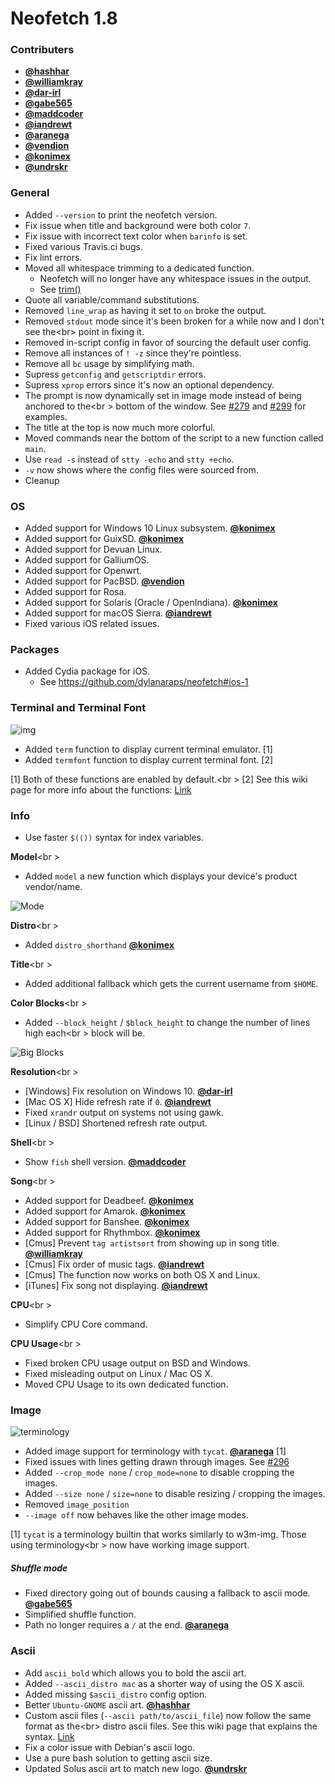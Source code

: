# Neofetch 1.8

### Contributers

- **[@hashhar](https://github.com/hashhar)**
- **[@williamkray](https://github.com/williamkray)**
- **[@dar-irl](https://github.com/dar-irl)**
- **[@gabe565](https://github.com/gabe565)**
- **[@maddcoder](https://github.com/maddcoder)**
- **[@iandrewt](https://github.com/iandrewt)**
- **[@aranega](https://github.com/aranega)**
- **[@vendion](https://github.com/vendion)**
- **[@konimex](https://github.com/konimex)**
- **[@undrskr](https://github.com/undrskr)**

### General

- Added `--version` to print the neofetch version.
- Fix issue when title and background were both color `7`.
- Fix issue with incorrect text color when `barinfo` is set.
- Fixed various Travis.ci bugs.
- Fix lint errors.
- Moved all whitespace trimming to a dedicated function.
    - Neofetch will no longer have any whitespace issues in the output.
    - See [trim()](https://github.com/dylanaraps/neofetch/commit/d3c87cdaacf1ea9fbf245146c910dc53b49dba08#diff-e863270127ca6116fd30e708cdc582fcR2789)
- Quote all variable/command substitutions.
- Removed `line_wrap` as having it set to `on` broke the output.
- Removed `stdout` mode since it's been broken for a while now and I don't see the<br\>
point in fixing it.
- Removed in-script config in favor of sourcing the default user config.
- Remove all instances of `! -z` since they're pointless.
- Remove all `bc` usage by simplifying math.
- Supress `getconfig` and `getscriptdir` errors.
- Supress `xprop` errors since it's now an optional dependency.
- The prompt is now dynamically set in image mode instead of being anchored to the<br \>
bottom of the window. See [#279](https://github.com/dylanaraps/neofetch/pull/279) and [#299](https://github.com/dylanaraps/neofetch/pull/299) for examples.
- The title at the top is now much more colorful.
- Moved commands near the bottom of the script to a new function called `main`.
- Use `read -s` instead of `stty -echo` and `stty +echo`.
- `-v` now shows where the config files were sourced from.
- Cleanup


### OS

- Added support for Windows 10 Linux subsystem. **[@konimex](https://github.com/konimex)**
- Added support for GuixSD. **[@konimex](https://github.com/konimex)**
- Added support for Devuan Linux.
- Added support for GalliumOS.
- Added support for Openwrt.
- Added support for PacBSD. **[@vendion](https://github.com/vendion)**
- Added support for Rosa.
- Added support for Solaris (Oracle / OpenIndiana). **[@konimex](https://github.com/konimex)**
- Added support for macOS Sierra. **[@iandrewt](https://github.com/iandrewt)**
- Fixed various iOS related issues.


### Packages

- Added Cydia package for iOS.
    - See https://github.com/dylanaraps/neofetch#ios-1


### Terminal and Terminal Font

![img](https://ipfs.pics/ipfs/QmR39ScLi56Yt73pA3YWri9ayatN6mpwSTEmM8RVdeRsB1)

- Added `term` function to display current terminal emulator. \[1\]
- Added `termfont` function to display current terminal font. \[2\]


\[1\] Both of these functions are enabled by default.<br \>
\[2\] See this wiki page for more info about the functions: [Link](https://github.com/dylanaraps/neofetch/wiki/Terminal-and-Terminal-Font-detection)


### Info

- Use faster `$(())` syntax for index variables.


**Model**<br \>

- Added `model` a new function which displays your device's product vendor/name.

![Mode](https://ipfs.pics/ipfs/Qmcy2o5xZCELxroNLHAhY96ZsrwBFR86NGDCu5e2UPVn4b)

**Distro**<br \>

- Added `distro_shorthand` **[@konimex](https://github.com/konimex)**


**Title**<br \>

- Added additional fallback which gets the current username from `$HOME`.


**Color Blocks**<br \>

- Added `--block_height` / `$block_height` to change the number of lines high each<br \>
block will be.

![Big Blocks](https://ipfs.pics/ipfs/QmZpR8ukZNfGXkhXjTwAy3eWVRCeHdrurhgAdV5CSiTVvR)


**Resolution**<br \>

- [Windows] Fix resolution on Windows 10. **[@dar-irl](https://github.com/dar-irl)**
- [Mac OS X] Hide refresh rate if `0`. **[@iandrewt](https://github.com/iandrewt)**
- Fixed `xrandr` output on systems not using gawk.
- [Linux / BSD] Shortened refresh rate output.


**Shell**<br \>

- Show `fish` shell version. **[@maddcoder](https://github.com/maddcoder)**


**Song**<br \>

- Added support for Deadbeef. **[@konimex](https://github.com/konimex)**
- Added support for Amarok. **[@konimex](https://github.com/konimex)**
- Added support for Banshee. **[@konimex](https://github.com/konimex)**
- Added support for Rhythmbox. **[@konimex](https://github.com/konimex)**
- [Cmus] Prevent `tag artistsort` from showing up in song title. **[@williamkray](https://github.com/williamkray)**
- [Cmus] Fix order of music tags. **[@iandrewt](https://github.com/iandrewt)**
- [Cmus] The function now works on both OS X and Linux.
- [iTunes] Fix song not displaying. **[@iandrewt](https://github.com/iandrewt)**

**CPU**<br \>

- Simplify CPU Core command.

**CPU Usage**<br \>

- Fixed broken CPU usage output on BSD and Windows.
- Fixed misleading output on Linux / Mac OS X.
- Moved CPU Usage to its own dedicated function.


### Image

![terminology](https://ipfs.pics/ipfs/QmbVEUREBg4hMG22WrQ2bkt2sZZzyTEP5EEXmHRw7MHD6A)

- Added image support for terminology with `tycat`. **[@aranega](https://github.com/aranega)** \[1\]
- Fixed issues with lines getting drawn through images. See [#296](https://github.com/dylanaraps/neofetch/pull/296)
- Added `--crop_mode none` / `crop_mode=none` to disable cropping the images.
- Added `--size none` / `size=none` to disable resizing / cropping the images.
- Removed `image_position`
- `--image off` now behaves like the other image modes.


\[1\] `tycat` is a terminology builtin that works similarly to w3m-img. Those using terminology<br \>
now have working image support.


##### Shuffle mode

- Fixed directory going out of bounds causing a fallback to ascii mode. **[@gabe565](https://github.com/gabe565)**
- Simplified shuffle function.
- Path no longer requires a `/` at the end. **[@aranega](https://github.com/aranega)**


### Ascii

- Add `ascii_bold` which allows you to bold the ascii art.
- Added `--ascii_distro mac` as a shorter way of using the OS X ascii.
- Added missing `$ascii_distro` config option.
- Better `Ubuntu-GNOME` ascii art. **[@hashhar](https://github.com/hashhar)**
- Custom ascii files (`--ascii path/to/ascii_file`) now follow the same format as the<br\>
distro ascii files. See this wiki page that explains the syntax. [Link](https://github.com/dylanaraps/neofetch/wiki/Custom-Ascii-art-file-format)
- Fix a color issue with Debian's ascii logo.
- Use a pure bash solution to getting ascii size.
- Updated Solus ascii art to match new logo. **[@undrskr](https://github.com/undrskr)**

